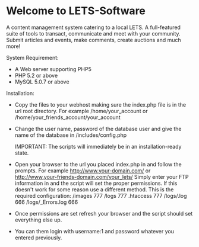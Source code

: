 Welcome to LETS-Software
====

A content management system catering to a local LETS. A full-featured suite of tools to transact, communicate and meet with your community. Submit articles and events, make comments, create auctions and much more!



System Requirement: 
- A Web server supporting PHP5
- PHP 5.2 or above
- MySQL 5.0.7 or above

Installation:
- Copy the files to your webhost making sure the index.php file is in the url root directory.
   For example /home/your_account or /home/your_friends_account/your_account
- Change the user name, password of the database user and give the name of the database in /includes/config.php

  IMPORTANT: The scripts will immediately be in an installation-ready state.

- Open your browser to the url you placed index.php in and follow the prompts.
   For example http://www.your-domain.com/ or http://www.your-friends-domain.com/your_lets/
Simply enter your FTP information in and the script will set the proper permissions.
If this doesn't work for some reason use a different method.
This is the required configuration:
   /images 777
   /logs 777
   .htaccess 777
   /logs/<Your Site Name>.log 666
   /logs/<Your Site Name>_Errors.log 666
- Once permissions are set refresh your browser and the script should set everything else up.
- You can them login with username:1 and password whatever you entered previously.
